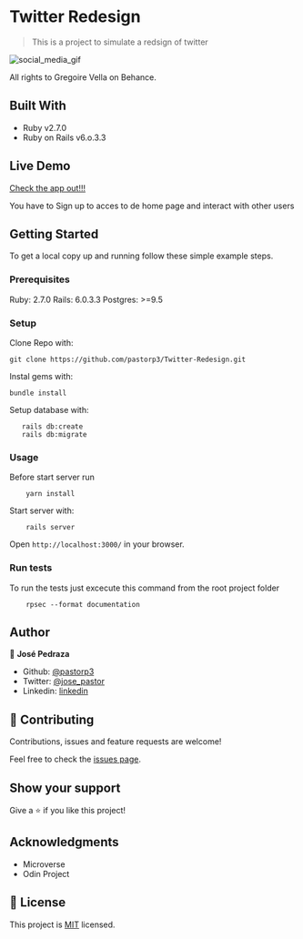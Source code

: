 # Twitter Redesign

> This is a project to simulate a redsign of twitter 

![social_media_gif](https://media1.tenor.com/images/a8e963f6d83f61bf82c90f5a8c2a26b5/tenor.gif?itemid=15614780)

All rights to Gregoire Vella on Behance.

## Built With

- Ruby v2.7.0
- Ruby on Rails v6.o.3.3

## Live Demo

[Check the app out!!!](/app/assets/images/twitter-redesign.png)

You have to Sign up to acces to de home page and interact with other users


## Getting Started

To get a local copy up and running follow these simple example steps.

### Prerequisites

Ruby: 2.7.0
Rails: 6.0.3.3
Postgres: >=9.5

### Setup
Clone Repo with:
```
git clone https://github.com/pastorp3/Twitter-Redesign.git
```


Instal gems with:

```
bundle install
```

Setup database with:

```
   rails db:create
   rails db:migrate
```

### Usage
Before start server run 

```
    yarn install
```

Start server with:

```
    rails server
```

Open `http://localhost:3000/` in your browser.

### Run tests

To run the tests just excecute this command from the root project folder

```
    rpsec --format documentation
```


## Author

👤 **José Pedraza**

- Github: [@pastorp3](https://github.com/pastorp3)
- Twitter: [@jose_pastor](https://twitter.com/jose_pastorp3 )
- Linkedin: [linkedin](https://www.linkedin.com/in/jos%C3%A9-pedraza-acevedo-ab700a1a9/)

## 🤝 Contributing

Contributions, issues and feature requests are welcome!

Feel free to check the [issues page](issues/).

## Show your support

Give a ⭐️ if you like this project!

## Acknowledgments

- Microverse
- Odin Project

## 📝 License

This project is [MIT](https://opensource.org/licenses/MIT) licensed.
